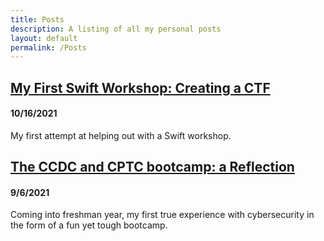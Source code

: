 ```yaml
---
title: Posts
description: A listing of all my personal posts
layout: default
permalink: /Posts
---
```

## <a href="https://susmdt.github.io/Posts/CTF_Workshop"> My First Swift Workshop: Creating a CTF </a>
#### 10/16/2021 
My first attempt at helping out with a Swift workshop.
<br/>
## <a href="https://susmdt.github.io/Posts/Bootcamp"> The CCDC and CPTC bootcamp: a Reflection </a>
#### 9/6/2021 
Coming into freshman year, my first true experience with cybersecurity in the form of a fun yet tough bootcamp.
